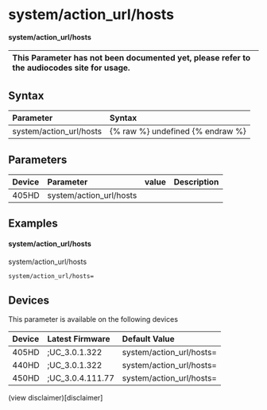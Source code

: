 ﻿---
description: system/action_url/hosts
search:
    keywords: ['system','action_url','hosts']
---

# system/action_url/hosts

#### system/action_url/hosts


| This Parameter has not been documented yet, please refer to the audiocodes site for usage.  |
| :--- |

## Syntax
| Parameter | Syntax |
| :--- | :--- |
|system/action_url/hosts | {% raw %} undefined {% endraw %} |

## Parameters
|Device|Parameter|value|Description|
|:---|:---|:---|:---|
| 405HD | system/action_url/hosts |  |  |

## Examples
#### system/action_url/hosts

system/action_url/hosts

```
system/action_url/hosts=
```

## Devices
This parameter is available on the following devices

| Device | Latest Firmware | Default Value |
|:---|:---|:---|
| 405HD | ;UC_3.0.1.322 | system/action_url/hosts= 
| 440HD | ;UC_3.0.1.322 | system/action_url/hosts= 
| 450HD | ;UC_3.0.4.111.77 | system/action_url/hosts= 

(view disclaimer)[disclaimer]
